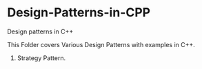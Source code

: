 # Design-Patterns-in-CPP
Design patterns in C++

This Folder covers Various Design Patterns with examples in C++.

1. Strategy Pattern.
